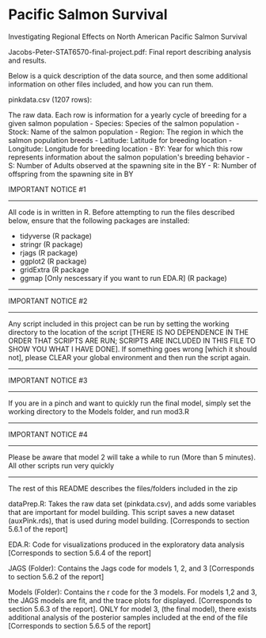 # Pacific Salmon Survival
Investigating Regional Effects on North American Pacific Salmon Survival

Jacobs-Peter-STAT6570-final-project.pdf: Final report describing analysis and results.

Below is a quick description of the data source, and then some additional information on other files included, and how you can run them.

pinkdata.csv (1207 rows): 

  The raw data. Each row is information for a yearly cycle of breeding for a given salmon population
    - Species: Species of the salmon population
    - Stock: Name of the salmon population
    - Region: The region in which the salmon population breeds
    - Latitude: Latitude for breeding location
    - Longitude: Longitude for breeding location
    - BY: Year for which this row represents information about the salmon population's breeding behavior
    - S: Number of Adults observed at the spawning site in the BY
    - R: Number of offspring from the spawning site in BY
    

IMPORTANT NOTICE #1
*******************
All code is in written in R. Before attempting to run the files described below, ensure that the following packages are installed:
- tidyverse (R package)
- stringr (R package)
- rjags (R package)
- ggplot2 (R package)
- gridExtra (R package
- ggmap [Only nescessary if you want to run EDA.R] (R package)

*******************

IMPORTANT NOTICE #2
*******************
Any script included in this project can be run by setting the working directory to the location of the script [THERE IS NO DEPENDENCE IN THE ORDER THAT SCRIPTS ARE RUN; SCRIPTS ARE INCLUDED IN THIS FILE TO SHOW YOU WHAT I HAVE DONE]. If something goes wrong [which it should not], please CLEAR your global environment and then run the script again.
*******************

IMPORTANT NOTICE #3
*******************
If you are in a pinch and want to quickly run the final model, simply set the working directory to the Models folder, and run mod3.R
*******************

IMPORTANT NOTICE #4
*******************
Please be aware that model 2 will take a while to run (More than 5 minutes). All other scripts run very quickly
*******************

The rest of this README describes the files/folders included in the zip

dataPrep.R: Takes the raw data set (pinkdata.csv), and adds some variables that are important for model building. This script saves a new dataset (auxPink.rds), that is used during model building. [Corresponds to section 5.6.1 of the report]

EDA.R: Code for visualizations produced in the exploratory data analysis [Corresponds to section 5.6.4 of the report]

JAGS (Folder): Contains the Jags code for models 1, 2, and 3 [Corresponds to section 5.6.2 of the report]

Models (Folder): Contains the r code for the 3 models. For models 1,2 and 3, the JAGS models are fit, and the trace plots for displayed. [Corresponds to section 5.6.3 of the report]. ONLY for model 3, (the final model), there exists additional analysis of the posterior samples included at the end of the file [Corresponds to section 5.6.5 of the report]
    

    

    








